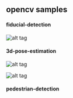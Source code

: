 ## opencv samples

#### fiducial-detection

![alt tag](https://github.com/ozcanovunc/opencv/blob/master/_results/fiducial-detection00.jpg)

#### 3d-pose-estimation

![alt tag](https://github.com/ozcanovunc/opencv/blob/master/_results/3d-pose-estimation00.jpg)

![alt tag](https://github.com/ozcanovunc/opencv/blob/master/_results/3d-pose-estimation01.jpg)

#### pedestrian-detection
